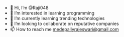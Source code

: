- 👋 Hi, I’m @Raji048
- 👀 I’m interested in learning programming
- 🌱 I’m currently learning trending technologies
- 💞️ I’m looking to collaborate on reputative companies
- 📫 How to reach me medepallyrajeswari@gmail.com

<!---
Raji048/Raji048 is a ✨ special ✨ repository because its `README.md` (this file) appears on your GitHub profile.
You can click the Preview link to take a look at your changes.
--->
